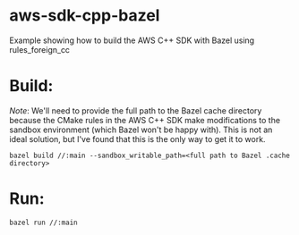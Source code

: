 # aws-sdk-cpp-bazel
Example showing how to build the AWS C++ SDK with Bazel using rules_foreign_cc

# Build:

*Note*: We'll need to provide the full path to the Bazel cache directory because the CMake rules in the AWS C++ SDK make modifications to the sandbox environment (which Bazel won't be happy with). This is not an ideal solution, but I've found that this is the only way to get it to work.

`bazel build //:main --sandbox_writable_path=<full path to Bazel .cache directory>`

# Run:
`bazel run //:main`
